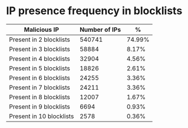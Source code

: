 # IP presence frequency in blocklists
| Malicious IP | Number of IPs | % |
|----|----|----|
| Present in 2 blocklists | 540741 | 74.99% |
| Present in 3 blocklists | 58884 | 8.17% |
| Present in 4 blocklists | 32904 | 4.56% |
| Present in 5 blocklists | 18826 | 2.61% |
| Present in 6 blocklists | 24255 | 3.36% |
| Present in 7 blocklists | 24211 | 3.36% |
| Present in 8 blocklists | 12007 | 1.67% |
| Present in 9 blocklists | 6694 | 0.93% |
| Present in 10 blocklists | 2578 | 0.36% |
